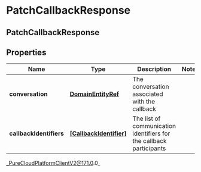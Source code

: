 # PatchCallbackResponse

## PatchCallbackResponse

## Properties

|Name | Type | Description | Notes|
|------------ | ------------- | ------------- | -------------|
| **conversation** | [**DomainEntityRef**](DomainEntityRef) | The conversation associated with the callback | |
| **callbackIdentifiers** | [**[CallbackIdentifier]**]([CallbackIdentifier]) | The list of communication identifiers for the callback participants | |



_PureCloudPlatformClientV2@171.0.0_
